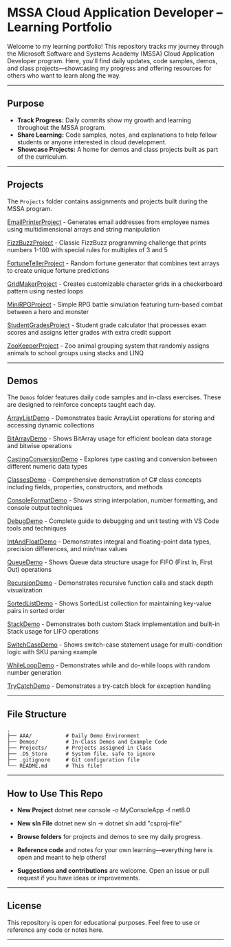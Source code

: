 # MSSA Cloud Application Developer – Learning Portfolio

Welcome to my learning portfolio! This repository tracks my journey through the Microsoft Software and Systems Academy (MSSA) Cloud Application Developer program. Here, you'll find daily updates, code samples, demos, and class projects—showcasing my progress and offering resources for others who want to learn along the way.

---

## Purpose

- **Track Progress:** Daily commits show my growth and learning throughout the MSSA program.
- **Share Learning:** Code samples, notes, and explanations to help fellow students or anyone interested in cloud development.
- **Showcase Projects:** A home for demos and class projects built as part of the curriculum.

---

## Projects

The `Projects` folder contains assignments and projects built during the MSSA program.

[EmailPrinterProject](https://github.com/FreddyJ01/MSSA/tree/main/Projects/EmailPrinterProject) - Generates email addresses from employee names using multidimensional arrays and string manipulation

[FizzBuzzProject](https://github.com/FreddyJ01/MSSA/tree/main/Projects/FizzBuzzProject) - Classic FizzBuzz programming challenge that prints numbers 1-100 with special rules for multiples of 3 and 5

[FortuneTellerProject](https://github.com/FreddyJ01/MSSA/tree/main/Projects/FortuneTellerProject) - Random fortune generator that combines text arrays to create unique fortune predictions

[GridMakerProject](https://github.com/FreddyJ01/MSSA/tree/main/Projects/GridMakerProject) - Creates customizable character grids in a checkerboard pattern using nested loops

[MiniRPGProject](https://github.com/FreddyJ01/MSSA/tree/main/Projects/MiniRPGProject) - Simple RPG battle simulation featuring turn-based combat between a hero and monster

[StudentGradesProject](https://github.com/FreddyJ01/MSSA/tree/main/Projects/StudentGradesProject) - Student grade calculator that processes exam scores and assigns letter grades with extra credit support

[ZooKeeperProject](https://github.com/FreddyJ01/MSSA/tree/main/Projects/ZooKeeperProject) - Zoo animal grouping system that randomly assigns animals to school groups using stacks and LINQ

---

## Demos

The `Demos` folder features daily code samples and in-class exercises. These are designed to reinforce concepts taught each day.

[ArrayListDemo](https://github.com/FreddyJ01/MSSA/tree/main/Demos/ArrayListDemo) - Demonstrates basic ArrayList operations for storing and accessing dynamic collections

[BitArrayDemo](https://github.com/FreddyJ01/MSSA/tree/main/Demos/BitArrayDemo) - Shows BitArray usage for efficient boolean data storage and bitwise operations

[CastingConversionDemo](https://github.com/FreddyJ01/MSSA/tree/main/Demos/CastingConversionDemo) - Explores type casting and conversion between different numeric data types

[ClassesDemo](https://github.com/FreddyJ01/MSSA/tree/main/Demos/ClassesDemo) - Comprehensive demonstration of C# class concepts including fields, properties, constructors, and methods

[ConsoleFormatDemo](https://github.com/FreddyJ01/MSSA/tree/main/Demos/ConsoleFormatDemo) - Shows string interpolation, number formatting, and console output techniques

[DebugDemo](https://github.com/FreddyJ01/MSSA/tree/main/Demos/DebugDemo) - Complete guide to debugging and unit testing with VS Code tools and techniques

[IntAndFloatDemo](https://github.com/FreddyJ01/MSSA/tree/main/Demos/IntAndFloatDemo) - Demonstrates integral and floating-point data types, precision differences, and min/max values

[QueueDemo](https://github.com/FreddyJ01/MSSA/tree/main/Demos/QueueDemo) - Shows Queue data structure usage for FIFO (First In, First Out) operations

[RecursionDemo](https://github.com/FreddyJ01/MSSA/tree/main/Demos/RecursionDemo) - Demonstrates recursive function calls and stack depth visualization

[SortedListDemo](https://github.com/FreddyJ01/MSSA/tree/main/Demos/SortedListDemo) - Shows SortedList collection for maintaining key-value pairs in sorted order

[StackDemo](https://github.com/FreddyJ01/MSSA/tree/main/Demos/StackDemo) - Demonstrates both custom Stack implementation and built-in Stack usage for LIFO operations

[SwitchCaseDemo](https://github.com/FreddyJ01/MSSA/tree/main/Demos/SwitchCaseDemo) - Shows switch-case statement usage for multi-condition logic with SKU parsing example

[WhileLoopDemo](https://github.com/FreddyJ01/MSSA/tree/main/Demos/WhileLoopDemo) - Demonstrates while and do-while loops with random number generation

[TryCatchDemo](https://github.com/FreddyJ01/MSSA/tree/main/Demos/TryCatchDemo) - Demonstrates a try-catch block for exception handling

---

## File Structure

```plaintext
.
├── AAA/           # Daily Demo Environment
├── Demos/         # In-Class Demos and Example Code
├── Projects/      # Projects assigned in Class
├── .DS_Store      # System file, safe to ignore
├── .gitignore     # Git configuration file
└── README.md      # This file!
```

---

## How to Use This Repo
- **New Project** dotnet new console -o MyConsoleApp -f net8.0
- **New sln File** dotnet new sln -> dotnet sln add "csproj-file"

- **Browse folders** for projects and demos to see my daily progress.
- **Reference code** and notes for your own learning—everything here is open and meant to help others!
- **Suggestions and contributions** are welcome. Open an issue or pull request if you have ideas or improvements.

---

## License

This repository is open for educational purposes. Feel free to use or reference any code or notes here.

---
